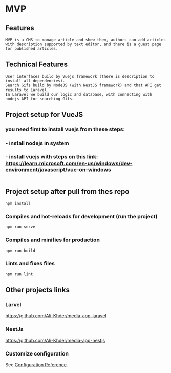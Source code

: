 # MVP

## Features
```
MVP is a CMS to manage article and show them, authors can add articles with description supported by text editor, and there is a guest page for published articles.
```

## Technical Features
```
User interfaces build by Vuejs framework (there is description to install all dependencies).
Search Gifs build by NodeJS (with NestJS framework) and that API get results to Laravel.
In Laravel we build our logic and database, with connecting with nodejs API for searching Gifs.
```
## Project setup for VueJS
### you need first to install vuejs from these steps:
### - install nodejs in system
### - install vuejs with steps on this link: https://learn.microsoft.com/en-us/windows/dev-environment/javascript/vue-on-windows
```
``````
## Project setup after pull from thes repo
```
npm install
```

### Compiles and hot-reloads for development (run the project)
```
npm run serve
```

### Compiles and minifies for production
```
npm run build
```

### Lints and fixes files
```
npm run lint
```

## Other projects links
### Larvel
https://github.com/Ali-Khder/media-app-laravel
### NestJs
https://github.com/Ali-Khder/media-app-nestjs

### Customize configuration
See [Configuration Reference](https://cli.vuejs.org/config/).
